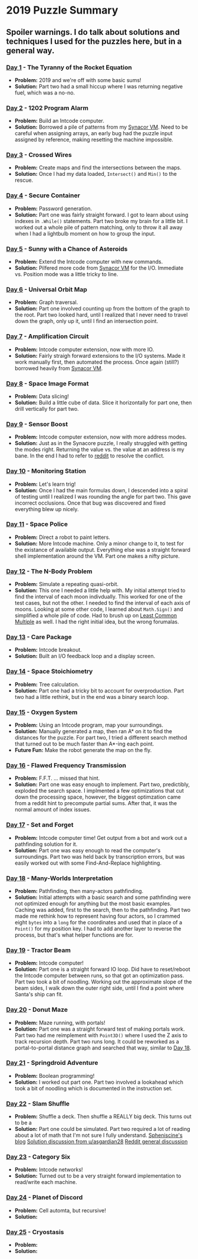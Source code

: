 # 2019 Puzzle Summary 
## Spoiler warnings. I do talk about solutions and techniques I used for the puzzles here, but in a general way.

### [Day 1](Day%2001) - The Tyranny of the Rocket Equation
- **Problem:** 2019 and we're off with some basic sums!
- **Solution:** Part two had a small hiccup where I was returning negative fuel, which was a no-no.

### [Day 2](Day%2002) - 1202 Program Alarm
- **Problem:** Build an Intcode computer.
- **Solution:** Borrowed a pile of patterns from my [Synacor VM](../Synacor%20Challenge). Need to be careful when assigning arrays, an early bug had the puzzle input assigned by reference, making resetting the machine impossible.

### [Day 3](Day%2003) - Crossed Wires
- **Problem:** Create maps and find the intersections between the maps.
- **Solution:** Once I had my data loaded, `Intersect()` and `Min()` to the rescue.

### [Day 4](Day%2004) - Secure Container
- **Problem:** Password generation.
- **Solution:** Part one was fairly straight forward. I got to learn about using indexes in `.While()` statements. Part two broke my brain for a little bit. I worked out a whole pile of pattern matching, only to throw it all away when I had a lightbulb moment on how to group the input.

### [Day 5](Day%2005) - Sunny with a Chance of Asteroids
- **Problem:** Extend the Intcode computer with new commands.
- **Solution:** Pilfered more code from [Synacor VM](../Synacor%20Challenge) for the I/O. Immediate vs. Position mode was a little tricky to line.

### [Day 6](Day%2006) - Universal Orbit Map
- **Problem:** Graph traversal.
- **Solution:** Part one involved counting up from the bottom of the graph to the root. Part two looked hard, until I realized that I never need to travel down the graph, only up it, until I find an intersection point. 

### [Day 7](Day%2007) - Amplification Circuit
- **Problem:** Intcode computer extension, now with more IO.
- **Solution:** Fairly straigh forward extensions to the I/O systems. Made it work manually first, then automated the process. Once again (still?) borrowed heavily from [Synacor VM](../Synacor%20Challenge).

### [Day 8](Day%2008) - Space Image Format
- **Problem:** Data slicing!
- **Solution:** Build a little cube of data. Slice it horizontally for part one, then drill vertically for part two.

### [Day 9](Day%2009) - Sensor Boost
- **Problem:** Intcode computer extension, now with more address modes.
- **Solution:** Just as in the Synacore puzzle, I really struggled with getting the modes right. Returning the value vs. the value at an address is my bane. In the end I had to refer to [reddit]( https://www.reddit.com/r/adventofcode/comments/e8aw9j/2019_day_9_part_1_how_to_fix_203_error/) to resolve the conflict.

### [Day 10](Day%2010) - Monitoring Station
- **Problem:** Let's learn trig!
- **Solution:** Once I had the main formulas down, I descended into a spiral of testing until I realized I was rounding the angle for part two. This gave incorrect occlusions. Once that bug was discovered and fixed everything blew up nicely.

### [Day 11](Day%2011) - Space Police
- **Problem:** Direct a robot to paint letters.
- **Solution:** More Intcode machine. Only a minor change to it, to test for the existance of available output. Everything else was a straight forward shell implementation around the VM. Part one makes a nifty picture. 

### [Day 12](Day%2012) - The N-Body Problem
- **Problem:** Simulate a repeating quasi-orbit.
- **Solution:** This one I needed a little help with. My initial attempt tried to find the interval of each moon indivdually. This worked for one of the test cases, but not the other. I needed to find the interval of each axis of moons. Looking at some other code, I learned about `Math.Sign()` and simplified a whole pile of code. Had to brush up on [Least Common Multiple](https://stackoverflow.com/questions/147515/least-common-multiple-for-3-or-more-numbers/29717490#29717490) as well. I had the right initial idea, but the wrong forumalas.  

### [Day 13](Day%2013) - Care Package
- **Problem:** Intcode breakout.
- **Solution:** Built an I/O feedback loop and a display screen.

### [Day 14](Day%2014) - Space Stoichiometry
- **Problem:** Tree calculation.
- **Solution:** Part one had a tricky bit to account for overproduction. Part two had a little rethink, but in the end was a binary search loop.

### [Day 15](Day%2015) - Oxygen System
- **Problem:** Using an Intcode program, map your surroundings.
- **Solution:** Manually generated a map, then ran A* on it to find the distances for the puzzle. For part two, I tried a different search method that turned out to be much faster than A*-ing each point.
- **Future Fun:** Make the robot generate the map on the fly.

### [Day 16](Day%2016) - Flawed Frequency Transmission
- **Problem:** F.F.T. ... missed that hint. 
- **Solution:** Part one was easy enough to implement. Part two, predictibly, exploded the search space. I implmented a few optimizations that cut down the processing space, however, the biggest optimzation came from a reddit hint to precompute partial sums. After that, it was the normal amount of index issues.

### [Day 17](Day%2017) - Set and Forget
- **Problem:** Intcode computer time! Get output from a bot and work out a pathfinding solution for it.
- **Solution:** Part one was easy enough to read the computer's surroundings. Part two was held back by transcription errors, but was easily worked out with some Find-And-Replace highlighting.  

### [Day 18](Day%2018) - Many-Worlds Interpretation
- **Problem:** Pathfinding, then many-actors pathfinding.
- **Solution:** Initial attempts with a basic search and some pathfinding were not optimized enough for anything but the most basic examples. Caching was added, first to the search, then to the pathfinding. Part two made me rethink how to represent having four actors, so I crammed eight `bytes` into a `long` for the coordinates and used that in place of a `Point()` for my position key. I had to add another layer to reverse the process, but that's what helper functions are for.
 
### [Day 19](Day%2019) - Tractor Beam
- **Problem:** Intcode computer!
- **Solution:** Part one is a straight forward IO loop. Did have to reset/reboot the Intcode computer between runs, so that got an optimization pass. Part two took a bit of noodling. Working out the approximate slope of the beam sides, I walk down the outer right side, until I find a point where Santa's ship can fit.

### [Day 20](Day%2020) - Donut Maze
- **Problem:** Maze running, with portals!
- **Solution:** Part one was a straight forward test of making portals work. Part two had me reimplement with `Point3D()` where I used the Z axis to track recursion depth. Part two runs long. It could be reworked as a portal-to-portal distance graph and searched that way, similar to [Day 18](Day%2018). 

### [Day 21](Day%2021) - Springdroid Adventure
- **Problem:** Boolean programming! 
- **Solution:** I worked out part one. Part two involved a lookahead which took a bit of noodling which is documented in the instruction set.

### [Day 22](Day%2022) - Slam Shuffle
- **Problem:** Shuffle a deck. Then shuffle a REALLY big deck. This turns out to be a 
- **Solution:** Part one could be simulated. Part two required a lot of reading about a lot of math that I'm not sure I fully understand.
[Spheniscine's blog](https://codeforces.com/blog/entry/72593)
[Solution discussion from u/asgardian28](https://www.reddit.com/r/adventofcode/comments/ees6bj/2019_day_22_part_2_story_of_solving_spoilers/)
[Reddit general discussion](https://www.reddit.com/r/adventofcode/comments/ee56wh/2019_day_22_part_2_so_whats_the_purpose_of_this/)

### [Day 23](Day%2023) - Category Six
- **Problem:** Intcode networks!
- **Solution:** Turned out to be a very straight forward implementation to read/write each machine.

### [Day 24](Day%2024) - Planet of Discord
- **Problem:** Cell automta, but recursive!
- **Solution:**

### [Day 25](Day%2025) - Cryostasis
- **Problem:**
- **Solution:**